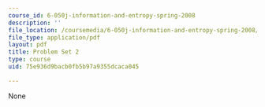 ```yaml
---
course_id: 6-050j-information-and-entropy-spring-2008
description: ''
file_location: /coursemedia/6-050j-information-and-entropy-spring-2008/75e936d9bacb0fb5b97a9355dcaca045_MIT6_050JS08_ps_02.pdf
file_type: application/pdf
layout: pdf
title: Problem Set 2
type: course
uid: 75e936d9bacb0fb5b97a9355dcaca045

---
```

None